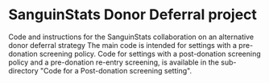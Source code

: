 # SanguinStats Donor Deferral project
Code and instructions for the SanguinStats collaboration on an alternative donor deferral strategy
The main code is intended for settings with a pre-donation screening policy. 
Code for settings with a post-donation screening policy and a pre-donation re-entry screening, is available in the sub-directory "Code for a Post-donation screening setting".
